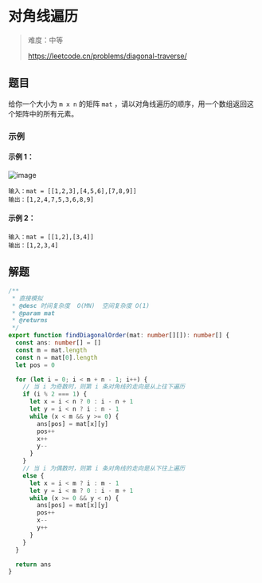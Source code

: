 # 对角线遍历

> 难度：中等
>
> https://leetcode.cn/problems/diagonal-traverse/

## 题目

给你一个大小为 `m x n` 的矩阵 `mat` ，请以对角线遍历的顺序，用一个数组返回这个矩阵中的所有元素。

### 示例

#### 示例 1：

![image](https://user-images.githubusercontent.com/54696834/173481348-bd73af3b-d855-4312-9b5b-aaacdd62eb6e.png)

```
输入：mat = [[1,2,3],[4,5,6],[7,8,9]]
输出：[1,2,4,7,5,3,6,8,9]
```

#### 示例 2：

```
输入：mat = [[1,2],[3,4]]
输出：[1,2,3,4]
```

## 解题

```ts 
/**
 * 直接模拟
 * @desc 时间复杂度  O(MN)  空间复杂度 O(1)
 * @param mat
 * @returns
 */
export function findDiagonalOrder(mat: number[][]): number[] {
  const ans: number[] = []
  const m = mat.length
  const n = mat[0].length
  let pos = 0

  for (let i = 0; i < m + n - 1; i++) {
    // 当 i 为奇数时，则第 i 条对角线的走向是从上往下遍历
    if (i % 2 === 1) {
      let x = i < n ? 0 : i - n + 1
      let y = i < n ? i : n - 1
      while (x < m && y >= 0) {
        ans[pos] = mat[x][y]
        pos++
        x++
        y--
      }
    }
    // 当 i 为偶数时，则第 i 条对角线的走向是从下往上遍历
    else {
      let x = i < m ? i : m - 1
      let y = i < m ? 0 : i - m + 1
      while (x >= 0 && y < n) {
        ans[pos] = mat[x][y]
        pos++
        x--
        y++
      }
    }
  }

  return ans
}
```